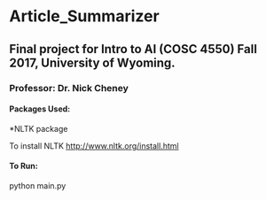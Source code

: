 # Article_Summarizer

## Final project for Intro to AI (COSC 4550) Fall 2017, University of Wyoming.

### Professor: Dr. Nick Cheney

#### Packages Used:

*NLTK package 

To install NLTK http://www.nltk.org/install.html 


#### To Run:

python main.py


